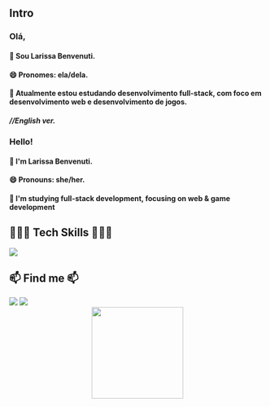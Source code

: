 ## Intro

### Olá,
#### 👋 Sou Larissa Benvenuti.
#### 😄 Pronomes: ela/dela.
#### 🌱 Atualmente estou estudando desenvolvimento full-stack, com foco em desenvolvimento web e desenvolvimento de jogos.

##### //English ver.

### Hello!
#### 👋 I'm Larissa Benvenuti.
#### 😄 Pronouns: she/her.
#### 🌱 I'm studying full-stack development, focusing on web & game development

## 👩🏻‍💻 Tech Skills 👩🏻‍💻
<div>
  <a href="https://skillicons.dev">
    <img src="https://skillicons.dev/icons?i=js,html,css,react,java,spring,postgres" />
  </a>
</div>

## 📫 Find me 📫
<div>
<a href = "mailto:larissabenvenutia@gmail.com"><img loading="lazy" src="https://img.shields.io/badge/Gmail-D14836?style=for-the-badge&logo=gmail&logoColor=white" target="_blank"></a>
<a href="https://www.linkedin.com/in/larissabenvenuti" target="_blank"><img loading="lazy" src="https://img.shields.io/badge/-LinkedIn-%230077B5?style=for-the-badge&logo=linkedin&logoColor=white" target="_blank"></a>   
</div>


<div align="center">
<a href="https://github.com/larissabenvenuti">
<img loading="lazy" height="180em" src="https://github-readme-stats.vercel.app/api/top-langs/?username=larissabenvenuti&layout=compact&langs_count=7&theme=dracula"/>
</div>
